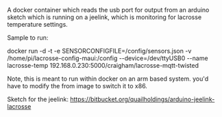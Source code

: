 A docker container which reads the usb port for output from an arduino sketch which is running on a jeelink, which is monitoring for lacrosse temperature settings.

Sample to run:

docker run -d -t -e SENSORCONFIGFILE=/config/sensors.json -v /home/pi/lacrosse-config-maui:/config --device=/dev/ttyUSB0 --name lacrosse-temp 192.168.0.230:5000/craigham/lacrosse-mqtt-twisted

Note, this is meant to run within docker on an arm based system.  you'd have to modify the from image to switch it to x86.

Sketch for the jeelink:
https://bitbucket.org/quailholdings/arduino-jeelink-lacrosse